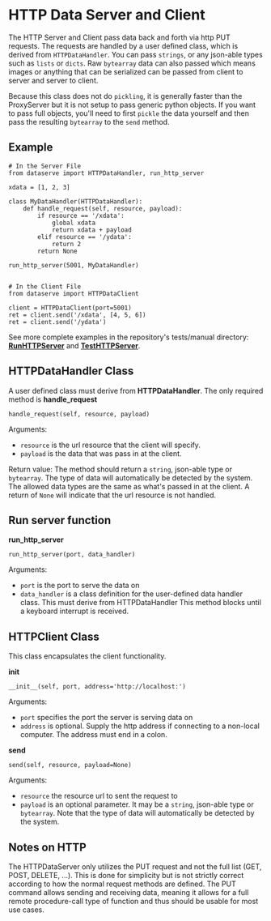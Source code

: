 # HTTP Data Server and Client

The HTTP Server and Client pass data back and forth via http PUT requests.  The requests are handled by a user defined class, which is derived from `HTTPDataHandler`.  You can pass `strings`, or any json-able types such as `lists` or `dicts`.  Raw `bytearray` data can also passed which means images or anything that can be serialized can be passed from client to server and server to client.

Because this class does not do `pickling`, it is generally faster than the ProxyServer but it is not setup to pass generic python objects.  If you want to pass full objects, you'll need to first `pickle` the data yourself and then pass the resulting ``bytearray`` to the `send` method.


## Example
```
# In the Server File
from dataserve import HTTPDataHandler, run_http_server

xdata = [1, 2, 3]

class MyDataHandler(HTTPDataHandler):
    def handle_request(self, resource, payload):
        if resource == '/xdata':
            global xdata
            return xdata + payload
        elif resource == '/ydata':
            return 2
        return None

run_http_server(5001, MyDataHandler)


# In the Client File
from dataserve import HTTPDataClient

client = HTTPDataClient(port=5001)
ret = client.send('/xdata', [4, 5, 6])
ret = client.send('/ydata')
```
See more complete examples in the repository's tests/manual directory: **[RunHTTPServer](https://bjascob/pythondataserve/tests/manual/20_RunHTTPServer.py)** and **[TestHTTPServer](https://bjascob/pythondataserve/tests/manual/22_TestHTTPServer.py)**.

## HTTPDataHandler Class
A user defined class must derive from **HTTPDataHandler**.  The only required method is **handle_request**
```
handle_request(self, resource, payload)
```
Arguments:
* `resource` is the url resource that the client will specify.
* `payload` is the data that was pass in at the client.

Return value: The method should return a `string`, json-able type or `bytearray`.  The type of data will automatically be detected by the system.  The allowed data types are the same as what's passed in at the client.  A return of `None` will indicate that the url resource is not handled.

## Run server function
**run_http_server**
```
run_http_server(port, data_handler)
```
Arguments:
* `port` is the port to serve the data on
* `data_handler` is a class definition for the user-defined data handler class.  This must derive from HTTPDataHandler
This method blocks until a keyboard interrupt is received.


## HTTPClient Class
This class encapsulates the client functionality.

**init**
```
__init__(self, port, address='http://localhost:')
```
Arguments:
* `port` specifies the port the server is serving data on
* `address` is optional.  Supply the http address if connecting to a non-local computer.  The address must end in a colon.

**send**
```
send(self, resource, payload=None)
```
Arguments:
* `resource` the resource url to sent the request to
* `payload` is an optional parameter.  It may be a `string`, json-able type or `bytearray`.  Note that the type of data will automatically be detected by the system.


## Notes on HTTP
The HTTPDataServer only utilizes the PUT request and not the full list (GET, POST, DELETE, ...). This is done for simplicity but is not strictly correct according to how the normal request methods are defined. The PUT command allows sending and receiving data, meaning it allows for a full remote procedure-call type of function and thus should be usable for most use cases.
